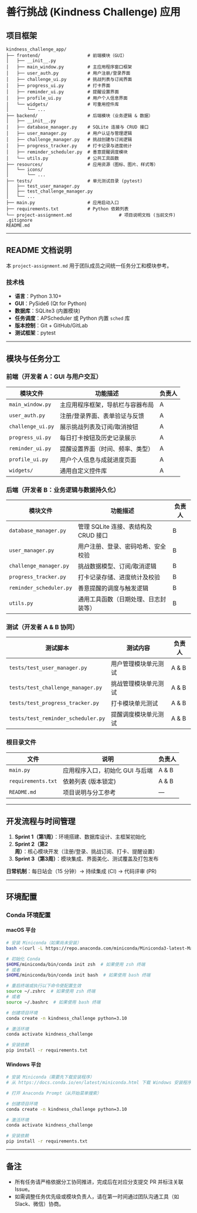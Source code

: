 # 善行挑战 (Kindness Challenge) 应用

## 项目框架

```
kindness_challenge_app/
├── frontend/                  # 前端模块（GUI）
│   ├── __init__.py
│   ├── main_window.py         # 主应用程序窗口框架
│   ├── user_auth.py           # 用户注册/登录界面
│   ├── challenge_ui.py        # 挑战列表与订阅界面
│   ├── progress_ui.py         # 打卡界面
│   ├── reminder_ui.py         # 提醒设置界面
│   ├── profile_ui.py          # 用户个人信息界面
│   └── widgets/               # 可重用控件库
│       └── ...
├── backend/                   # 后端模块（业务逻辑 & 数据）
│   ├── __init__.py
│   ├── database_manager.py    # SQLite 连接与 CRUD 接口
│   ├── user_manager.py        # 用户认证与管理逻辑
│   ├── challenge_manager.py   # 挑战创建与订阅逻辑
│   ├── progress_tracker.py    # 打卡记录与进度统计
│   ├── reminder_scheduler.py  # 善意提醒调度模块
│   └── utils.py               # 公共工具函数
├── resources/                 # 应用资源（图标、图片、样式等）
│   └── icons/
│       └── ...
├── tests/                     # 单元测试目录 (pytest)
│   ├── test_user_manager.py
│   ├── test_challenge_manager.py
│   └── ...
├── main.py                    # 应用启动入口
├── requirements.txt           # Python 依赖列表
└── project-assignment.md                  # 项目说明文档 (当前文件)
.gitignore
README.md
```

---

## README 文档说明

本 `project-assignment.md` 用于团队成员之间统一任务分工和模块参考。

### 技术栈

- **语言**：Python 3.10+
- **GUI**：PySide6 (Qt for Python)
- **数据库**：SQLite3 (内置模块)
- **任务调度**：APScheduler 或 Python 内置 `sched` 库
- **版本控制**：Git + GitHub/GitLab
- **测试框架**：pytest

---

## 模块与任务分工

### 前端（开发者 A：GUI 与用户交互）

| 模块文件          | 功能描述                         | 负责人 |
| ----------------- | -------------------------------- | ------ |
| `main_window.py`  | 主应用程序框架，导航栏与容器布局 | A      |
| `user_auth.py`    | 注册/登录界面、表单验证与反馈    | A      |
| `challenge_ui.py` | 展示挑战列表及订阅/取消按钮      | A      |
| `progress_ui.py`  | 每日打卡按钮及历史记录展示       | A      |
| `reminder_ui.py`  | 提醒设置界面（时间、频率、类型） | A      |
| `profile_ui.py`   | 用户个人信息与成就进度页面       | A      |
| `widgets/`        | 通用自定义控件库                 | A      |

### 后端（开发者 B：业务逻辑与数据持久化）

| 模块文件                | 功能描述                             | 负责人 |
| ----------------------- | ------------------------------------ | ------ |
| `database_manager.py`   | 管理 SQLite 连接、表结构及 CRUD 接口 | B      |
| `user_manager.py`       | 用户注册、登录、密码哈希、安全校验   | B      |
| `challenge_manager.py`  | 挑战数据模型、订阅/取消逻辑          | B      |
| `progress_tracker.py`   | 打卡记录存储、进度统计及校验         | B      |
| `reminder_scheduler.py` | 善意提醒的调度与触发逻辑             | B      |
| `utils.py`              | 通用工具函数（日期处理、日志封装等） | B      |

### 测试（开发者 A & B 协同）

| 测试脚本                           | 测试内容             | 负责人 |
| ---------------------------------- | -------------------- | ------ |
| `tests/test_user_manager.py`       | 用户管理模块单元测试 | A & B  |
| `tests/test_challenge_manager.py`  | 挑战管理模块单元测试 | A & B  |
| `tests/test_progress_tracker.py`   | 打卡模块单元测试     | A & B  |
| `tests/test_reminder_scheduler.py` | 提醒调度模块单元测试 | A & B  |

### 根目录文件

| 文件               | 说明                            | 负责人 |
| ------------------ | ------------------------------- | ------ |
| `main.py`          | 应用程序入口，初始化 GUI 与后端 | A & B  |
| `requirements.txt` | 依赖列表 (版本锁定)             | A & B  |
| `README.md`        | 项目说明与分工参考              | —      |

---

## 开发流程与时间管理

1. **Sprint 1（第1周）**：环境搭建、数据库设计、主框架初始化
2. **Sprint 2（第2周）**：核心模块开发（注册/登录、挑战订阅、打卡、提醒设置）
3. **Sprint 3（第3周）**：模块集成、界面美化、测试覆盖及打包发布

**日常机制**：每日站会（15 分钟）→ 持续集成 (CI) → 代码评审 (PR)

---

## 环境配置

### Conda 环境配置

#### macOS 平台

```bash
# 安装 Miniconda（如果尚未安装）
bash <(curl -L https://repo.anaconda.com/miniconda/Miniconda3-latest-MacOSX-x86_64.sh) -b -p $HOME/miniconda

# 初始化 Conda
$HOME/miniconda/bin/conda init zsh  # 如果使用 zsh 终端
# 或者
$HOME/miniconda/bin/conda init bash  # 如果使用 bash 终端

# 重启终端或执行以下命令使配置生效
source ~/.zshrc  # 如果使用 zsh 终端
# 或者
source ~/.bashrc  # 如果使用 bash 终端

# 创建项目环境
conda create -n kindness_challenge python=3.10

# 激活环境
conda activate kindness_challenge

# 安装依赖
pip install -r requirements.txt
```

#### Windows 平台

```bash
# 安装 Miniconda（需要先下载安装程序）
# 从 https://docs.conda.io/en/latest/miniconda.html 下载 Windows 安装程序并运行

# 打开 Anaconda Prompt（从开始菜单搜索）

# 创建项目环境
conda create -n kindness_challenge python=3.10

# 激活环境
conda activate kindness_challenge

# 安装依赖
pip install -r requirements.txt
```

---

## 备注

- 所有任务请严格依据分工协同推进，完成后在对应分支提交 PR 并标注关联 Issue。
- 如需调整任务优先级或模块负责人，请在第一时间通过团队沟通工具（如 Slack、微信）协商。


